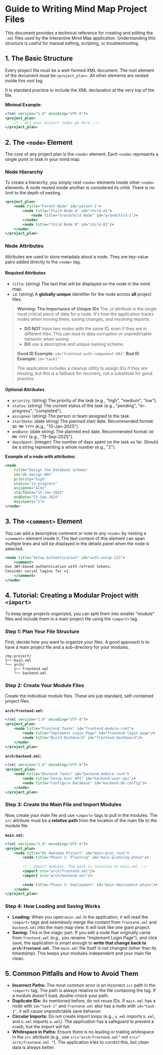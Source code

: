 # Guide to Writing Mind Map Project Files

This document provides a technical reference for creating and editing the `.xml` files used by the Interactive Mind Map application. Understanding this structure is useful for manual editing, scripting, or troubleshooting.

## 1. The Basic Structure

Every project file must be a well-formed XML document. The root element of the document must be `<project_plan>`. All other elements are nested inside this root tag.

It is standard practice to include the XML declaration at the very top of the file.

**Minimal Example:**
```xml
<?xml version="1.0" encoding="UTF-8"?>
<project_plan>
    <!-- All your project nodes go here -->
</project_plan>
```

## 2. The `<node>` Element

The core of any project plan is the `<node>` element. Each `<node>` represents a single point or task in your mind map.

### Node Hierarchy
To create a hierarchy, you simply nest `<node>` elements inside other `<node>` elements. A node nested inside another is considered its child. There is no limit to the depth of nesting.

```xml
<project_plan>
    <node title="Parent Node" id="parent-1">
        <node title="Child Node A" id="child-A1">
            <node title="Grandchild Node" id="grandchild-1"/>
        </node>
        <node title="Child Node B" id="child-B1"/>
    </node>
</project_plan>
```

### Node Attributes
Attributes are used to store metadata about a node. They are key-value pairs added directly to the `<node>` tag.

#### **Required Attributes**
*   `title`: (string) The text that will be displayed on the node in the mind map.
*   `id`: (string) A **globally unique** identifier for the node across **all** project files.

> **Warning: The Importance of Unique IDs**
> The `id` attribute is the single most critical piece of data for a node. It's how the application tracks nodes when moving them, saving changes, and resolving imports.
> - **DO NOT** have two nodes with the same ID, even if they are in different files. This can lead to data corruption or unpredictable behavior when saving.
> - **DO** use a descriptive and unique naming scheme.
>
> **Good ID Example:** `id="frontend-auth-component-001"`
> **Bad ID Example:** `id="task1"`
>
> The application includes a cleanup utility to assign IDs if they are missing, but this is a fallback for recovery, not a substitute for good practice.

#### **Optional Attributes**
*   `priority`: (string) The priority of the task (e.g., "high", "medium", "low").
*   `status`: (string) The current status of the task (e.g., "pending", "in-progress", "completed").
*   `assignee`: (string) The person or team assigned to the task.
*   `startDate`: (date string) The planned start date. Recommended format: `DD MM YYYY` (e.g., "15-Jan-2025").
*   `endDate`: (date string) The planned end date. Recommended format: `DD MM YYYY` (e.g., "15-Sep-2025").
*   `daysSpent`: (integer) The number of days spent on the task so far. Should be a string representing a whole number (e.g., "2").

**Example of a node with attributes:**
```xml
<node 
    title="Design the Database Schema" 
    id="db-design-001" 
    priority="high" 
    status="in-progress"
    assignee="Alex"
    startDate="15-Jan-2025"
    endDate="15-Sep-2025"
    daysSpent="2">
</node>
```

## 3. The `<comment>` Element

You can add a descriptive comment or note to any `<node>` by nesting a `<comment>` element inside it. The text content of this element can span multiple lines and will be displayed in the details panel when the node is selected.

```xml
<node title="Setup Authentication" id="auth-setup-123">
    <comment>
Use JWT-based authentication with refresh tokens. 
Consider social logins for v2.
    </comment>
</node>
```

## 4. Tutorial: Creating a Modular Project with `<import>`

To keep large projects organized, you can split them into smaller "module" files and include them in a main project file using the `<import>` tag.

### Step 1: Plan Your File Structure
First, decide how you want to organize your files. A good approach is to have a main project file and a sub-directory for your modules.

```
/my-project/
├── main.xml
└── arch/
    ├── frontend.xml
    └── backend.xml
```

### Step 2: Create Your Module Files
Create the individual module files. These are just standard, self-contained project files.

**`arch/frontend.xml`:**
```xml
<?xml version="1.0" encoding="UTF-8"?>
<project_plan>
    <node title="Frontend Tasks" id="frontend-module-root">
        <node title="Implement Login Page" id="frontend-login-page"/>
        <node title="Build Dashboard" id="frontend-dashboard"/>
    </node>
</project_plan>
```

**`arch/backend.xml`:**
```xml
<?xml version="1.0" encoding="UTF-8"?>
<project_plan>
    <node title="Backend Tasks" id="backend-module-root">
        <node title="Setup User API" id="backend-user-api"/>
        <node title="Configure Database" id="backend-db-config"/>
    </node>
</project_plan>
```

### Step 3: Create the Main File and Import Modules
Now, create your main file and use `<import>` tags to pull in the modules. The `src` attribute must be a **relative path** from the location of the main file to the module file.

**`main.xml`:**
```xml
<?xml version="1.0" encoding="UTF-8"?>
<project_plan>
    <node title="My Awesome Project" id="main-proj-root">
        <node title="Phase 1: Planning" id="main-planning-phase"/>
        
        <!-- Import modules. The path is relative to main.xml -->
        <import src="arch/frontend.xml"/>
        <import src="arch/backend.xml"/>
        
        <node title="Phase 3: Deployment" id="main-deployment-phase"/>
    </node>
</project_plan>
```

### Step 4: How Loading and Saving Works
-   **Loading:** When you open `main.xml` in the application, it will read the `<import>` tags and seamlessly merge the content from `frontend.xml` and `backend.xml` into the main map view. It will look like one giant project.
-   **Saving:** This is the magic part. If you edit a node that originally came from `frontend.xml` (e.g., you rename "Implement Login Page"), and click save, the application is smart enough to **write that change back to `arch/frontend.xml`**. The `main.xml` file itself is not changed (other than its timestamp). This keeps your modules independent and your main file clean.

## 5. Common Pitfalls and How to Avoid Them

-   **Incorrect Paths:** The most common error is an incorrect `src` path in the `<import>` tag. The path is always relative to the file containing the tag. If a module doesn't load, double-check your path.
-   **Duplicate IDs:** As mentioned before, do not reuse IDs. If `main.xml` has a node with `id="task-1"` and `frontend.xml` also has a node with `id="task-1"`, it will cause unpredictable save behavior.
-   **Circular Imports:** Do not create import loops (e.g., `a.xml` imports `b.xml`, and `b.xml` imports `a.xml`). The application has a safeguard to prevent a crash, but the import will fail.
-   **Whitespace in Paths:** Ensure there is no leading or trailing whitespace in the `src` attribute (e.g., use `src="arch/frontend.xml"` not `src=" arch/frontend.xml "`). The application tries to correct this, but clean data is always better.
